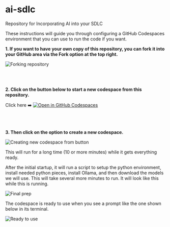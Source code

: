 # ai-sdlc
Repository for Incorporating AI into your SDLC 

These instructions will guide you through configuring a GitHub Codespaces environment that you can use to run the code if you want. 

**1. If you want to have your own copy of this repository, you can fork it into your GitHub area via the **Fork** option at the top right.**

![Forking repository](./images/3in1d.png?raw=true "Forking repository")

<br><br>

**2. Click on the button below to start a new codespace from this repository.**

Click here ➡️  [![Open in GitHub Codespaces](https://github.com/codespaces/badge.svg)](https://codespaces.new/skillrepos/ai-sdlc?quickstart=1)

<br><br>

**3. Then click on the option to create a new codespace.**

![Creating new codespace from button](./images/3in1a.png?raw=true "Creating new codespace from button")

This will run for a long time (10 or more minutes) while it gets everything ready.

After the initial startup, it will run a script to setup the python environment, install needed python pieces, install Ollama, and then download the models we will use. This will take several more minutes to run. It will look like this while this is running.

![Final prep](./images/3in1b.png?raw=true "Final prep")

The codespace is ready to use when you see a prompt like the one shown below in its terminal.

![Ready to use](./images/3in1c.png?raw=true "Ready to use")
